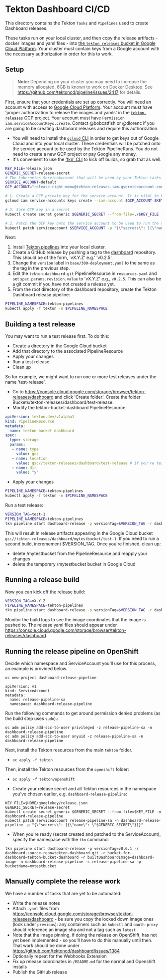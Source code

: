 # Tekton Dashboard CI/CD

This directory contains the Tekton `Tasks` and `Pipelines` used to create Dashboard releases.

These tasks run on your local cluster, and then copy the release artifacts - docker images and yaml files - into [the `tekton releases` bucket in Google Cloud Platform](https://console.cloud.google.com/storage/browser/tekton-releases/dashboard). Your cluster must contain keys from a Google account with the necessary authorization in order for this to work.

## Setup

> **Note:** 
> Depending on your cluster you may need to increase the memory allocated. 6GB is known to work on Docker Desktop.
> See https://github.com/tektoncd/pipeline/issues/2417 for details.

First, ensure that your credentials are set up correctly. You will need an account with access to [Google Cloud Platform](https://console.cloud.google.com). Your account must have 'proper authorization to release the images and yamls' in the [`tekton-releases` GCP project](https://github.com/tektoncd/plumbing#prow). Your account must have `Permission iam.serviceAccountKeys.create`. Contact @bobcatfish or @dlorenc if you are going to be creating dashboard releases and require this authorization.

- You will need to install the [`gcloud` CLI](https://cloud.google.com/sdk/gcloud/) in order to get keys out of Google Cloud and into your local cluster. These credentials will be patched onto the service account to be used by the Tekton PipelineRuns. You do not need to create a new GCP project or pay Google any money.
- It's convenient to use the ['tkn' CLI](https://github.com/tektoncd/cli) to kick off builds, so grab that as well.

```bash
KEY_FILE=release.json
GENERIC_SECRET=release-secret
# The kubernetes ServiceAccount that will be used by your Tekton tasks. 'default' is the default. It should already exist.
SERVICE_ACCOUNT=default
GCP_ACCOUNT="release-right-meow@tekton-releases.iam.gserviceaccount.com"

# 1. Create a GCP private key for the service account. It is vital to keep a copy safe since there is a limit of ten keys in total.
gcloud iam service-accounts keys create --iam-account $GCP_ACCOUNT $KEY_FILE

# 2. Sore GCP key in a secret
kubectl create secret generic $GENERIC_SECRET --from-file=./$KEY_FILE

# 3. Patch the GCP key onto the service account to be used to run the release pipeline.
kubectl patch serviceaccount $SERVICE_ACCOUNT -p "{\"secrets\": [{\"name\": \"$GENERIC_SECRET\"}]}"
```

Next:

1. Install [Tekton pipelines](https://github.com/tektoncd/pipeline) into your local cluster.
1. Create a GitHub release by pushing a tag to the [dashboard](https://github.com/tektoncd/dashboard) repository. This should be of the form, `vX.Y.Z' e.g.' 'v0.2.5'.
1. Change the `version` label in `base/300-deployment.yaml` to the same as the tag in the previous step.
1. Edit the `tekton-dashboard-git` PipelineResource in `resources.yaml` and set `spec.params.revision.value` to 'vX.Y.Z' e.g., `v0.2.5`. This can also be a git commit if you have not created a release yet.
1. From the root directory of the dashboard repository, create the Tekton Dashboard release pipeline:

```bash
PIPELINE_NAMESPACE=tekton-pipelines
kubectl apply -f tekton -n $PIPELINE_NAMESPACE
```

## Building a test release

You may want to run a test release first. To do this:

- Create a directory in the Google Cloud bucket
- Add that directory to the associated PipelineResource
- Apply your changes
- Run a test release
- Clean up

So for example, we might want to run one or more test releases under the name 'test-release'. 

- Go to https://console.cloud.google.com/storage/browser/tekton-releases/dashboard and click 'Create folder'. Create the folder Buckets/tekton-releases/dashboard/test-release.
- Modify the tekton-bucket-dashboard PipelineResource:

```yaml
apiVersion: tekton.dev/v1alpha1
kind: PipelineResource
metadata:
  name: tekton-bucket-dashboard
spec:
  type: storage
  params:
   - name: type
     value: gcs
   - name: location
     value: gs://tekton-releases/dashboard/test-release # If you're testing use your bucket name here instead of test-release
   - name: dir
     value: "y"
```

- Apply your changes

```bash
PIPELINE_NAMESPACE=tekton-pipelines
kubectl apply -f tekton -n $PIPELINE_NAMESPACE
```

Run a test release:

```bash
VERSION_TAG=test-1
PIPELINE_NAMESPACE=tekton-pipelines
tkn pipeline start dashboard-release -p versionTag=$VERSION_TAG -r dashboard-source-repo=tekton-dashboard-git -r bucket-for-dashboard=tekton-bucket-dashboard -r builtDashboardImage=dashboard-image -n $PIPELINE_NAMESPACE -s $SERVICE_ACCOUNT -p bucketName=mytestbucket
```

This will result in release artifacts appearing in the Google Cloud bucket `gs://tekton-releases/dashboard/mytestbucket/test-1`. If you need to run a second build, incremement $VERSION_TAG. Once you're finished, clean up:

- delete /mytestbucket from the PipelineResource and reapply your changes
- delete the temporary /mytestbucket bucket in Google Cloud

## Running a release build

Now you can kick off the release build:

```bash
VERSION_TAG=vX.Y.Z
PIPELINE_NAMESPACE=tekton-pipelines
tkn pipeline start dashboard-release -p versionTag=$VERSION_TAG -r dashboard-source-repo=tekton-dashboard-git -r bucket-for-dashboard=tekton-bucket-dashboard -r builtDashboardImage=dashboard-image -n $PIPELINE_NAMESPACE -s $SERVICE_ACCOUNT -p bucketName=latest
```

Monitor the build logs to see the image coordinates that the image is pushed to. The release yaml files should appear under https://console.cloud.google.com/storage/browser/tekton-releases/dashboard.

## Running the release pipeline on OpenShift

Decide which namespace and ServiceAccount you'll use for this process, an example is provided below.

`oc new-project dashboard-release-pipeline`

```
apiVersion: v1
kind: ServiceAccount
metadata:
  name: release-pipeline-sa
  namespace: dashboard-release-pipeline
```

Run the following commands to get around permission denied problems (as the build step uses `sudo`).:

```
oc adm policy add-scc-to-user privileged -z release-pipeline-sa -n dashboard-release-pipeline
oc adm policy add-scc-to-user anyuid -z release-pipeline-sa -n dashboard-release-pipeline
```

Next, install the Tekton resources from the main `tekton` folder.

- `oc apply -f tekton`

Then, install the Tekton resources from the `openshift` folder:

- `oc apply -f tekton/openshift`

- Create your release secret and all Tekton resources in the namespace you've chosen earlier, e.g. `dashboard-release-pipeline`:

```
KEY_FILE=$HOME/googlekey/release.json
GENERIC_SECRET=release-secret
kubectl create secret generic $GENERIC_SECRET --from-file=$KEY_FILE -n dashboard-release-pipeline
kubectl patch serviceaccount release-pipeline-sa -n dashboard-release-pipeline -p "{\"secrets\": [{\"name\": \"$GENERIC_SECRET\"}]}"
```

- When you're ready (secret created and patched to the ServiceAccount), specify the namespace with the `tkn` command:

```
tkn pipeline start dashboard-release -p versionTag=v0.6.1 -r dashboard-source-repo=tekton-dashboard-git -r bucket-for-dashboard=tekton-bucket-dashboard -r builtDashboardImage=dashboard-image -n dashboard-release-pipeline -s release-pipeline-sa -p bucketName=mytestbucket
```

## Manually complete the release work

We have a number of tasks that are yet to be automated:

- Write the release notes
- Attach `.yaml` files from https://console.cloud.google.com/storage/browser/tekton-releases/dashboard - be sure you copy the locked down image ones (look under `previous`): any containers such as `kubectl` and `oauth-proxy` should reference an image sha and not a tag such as `latest`
- Note that the image pinning, if doing the release on OpenShift, has not yet been implemented - so you'll have to do this manually until then. That work should be done under https://github.com/tektoncd/dashboard/issues/1384
- Optionally repeat for the Webhooks Extension
- Fix up release coordinates in `/README.md` for the normal and Openshift installs
- Publish the GitHub release
